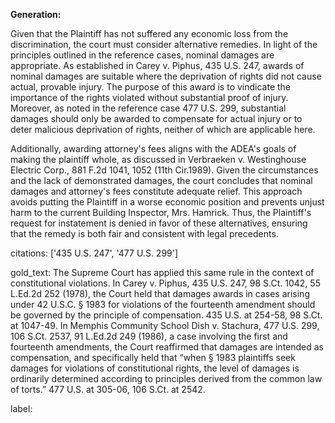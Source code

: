 **Generation:**

Given that the Plaintiff has not suffered any economic loss from the discrimination, the court must consider alternative remedies. In light of the principles outlined in the reference cases, nominal damages are appropriate. As established in Carey v. Piphus, 435 U.S. 247, awards of nominal damages are suitable where the deprivation of rights did not cause actual, provable injury. The purpose of this award is to vindicate the importance of the rights violated without substantial proof of injury. Moreover, as noted in the reference case 477 U.S. 299, substantial damages should only be awarded to compensate for actual injury or to deter malicious deprivation of rights, neither of which are applicable here.

Additionally, awarding attorney's fees aligns with the ADEA's goals of making the plaintiff whole, as discussed in Verbraeken v. Westinghouse Electric Corp., 881 F.2d 1041, 1052 (11th Cir.1989). Given the circumstances and the lack of demonstrated damages, the court concludes that nominal damages and attorney's fees constitute adequate relief. This approach avoids putting the Plaintiff in a worse economic position and prevents unjust harm to the current Building Inspector, Mrs. Hamrick. Thus, the Plaintiff's request for instatement is denied in favor of these alternatives, ensuring that the remedy is both fair and consistent with legal precedents.

citations: ['435 U.S. 247', '477 U.S. 299']

gold_text: The Supreme Court has applied this same rule in the context of constitutional violations. In Carey v. Piphus, 435 U.S. 247, 98 S.Ct. 1042, 55 L.Ed.2d 252 (1978), the Court held that damages awards in cases arising under 42 U.S.C. § 1983 for violations of the fourteenth amendment should be governed by the principle of compensation. 435 U.S. at 254-58, 98 S.Ct. at 1047-49. In Memphis Community School Dish v. Stachura, 477 U.S. 299, 106 S.Ct. 2537, 91 L.Ed.2d 249 (1986), a case involving the first and fourteenth amendments, the Court reaffirmed that damages are intended as compensation, and specifically held that “when § 1983 plaintiffs seek damages for violations of constitutional rights, the level of damages is ordinarily determined according to principles derived from the common law of torts.” 477 U.S. at 305-06, 106 S.Ct. at 2542.

label: 